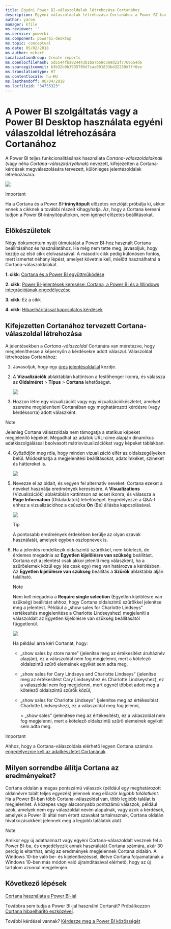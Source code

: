 ```yaml
---
title: Egyéni Power BI-válaszoldalak létrehozása Cortanához
description: Egyéni válaszoldalak létrehozása Cortanához a Power BI-ban
author: yaron
manager: kfile
ms.reviewer: ''
ms.service: powerbi
ms.component: powerbi-desktop
ms.topic: conceptual
ms.date: 05/02/2018
ms.author: mihart
LocalizationGroup: Create reports
ms.openlocfilehash: 5d5544fba824443b1ba7b58c3e9d21f7769554d6
ms.sourcegitcommit: b3b32b9b3935706d7caa091833bd32259d7ff6ee
ms.translationtype: HT
ms.contentlocale: hu-HU
ms.lasthandoff: 06/04/2018
ms.locfileid: "34755323"
---
```

# <a name="use-power-bi-service-or-power-bi-desktop-to-create-a-custom-answer-page-for-cortana"></a>A Power BI szolgáltatás vagy a Power BI Desktop használata egyéni válaszoldal létrehozására Cortanához
A Power BI teljes funkcionalitásának használata *Cortana-válaszoldalaknak* (vagy néha *Cortana-válaszkártyáknak*) nevezett, kifejezetten a Cortana-kérdések megválaszolására tervezett, különleges jelentésoldalak létrehozására.

![](media/service-cortana-answer-cards/power-bi-cortana.png)

> [!IMPORTANT]
> Ha a Cortana és a Power BI-**irányítópult** előzetes verzióját próbálja ki, akkor ennek a cikknek a további részeit kihagyhatja. Az, hogy a Cortana keresni tudjon a Power BI-irányítópultokon, nem igényel előzetes beállításokat.
> 
> 

## <a name="before-you-begin"></a>Előkészületek
Négy dokumentum nyújt útmutatást a Power BI-hoz használt Cortana beállításához és használatához. Ha még nem tette meg, javasoljuk, hogy kezdje az első cikk elolvasásával. A második cikk pedig különösen fontos, mert ismertet néhány lépést, amelyet követnie kell, mielőtt használhatná a Cortana-válaszoldalakat.

**1. cikk**: [Cortana és a Power BI együttműködése](service-cortana-intro.md)

**2. cikk**: [Power BI-jelentések keresése: Cortana, a Power BI és a Windows integrációjának engedélyezése](service-cortana-enable.md)

**3. cikk**: Ez a cikk

**4. cikk**: [Hibaelhárítással kapcsolatos kérdések](service-cortana-troubleshoot.md)

## <a name="create-a-cortana-answer-page-designed-specifically-for-cortana"></a>Kifejezetten Cortanához tervezett Cortana-válaszoldal létrehozása
A jelentésekben a *Cortana-válaszoldal* Cortanára van méretezve, hogy megjeleníthesse a képernyőn a kérdésekre adott válaszul. Válaszoldal létrehozása Cortanához:

1. Javasoljuk, hogy egy [üres jelentésoldallal](power-bi-report-add-page.md) kezdje.
2. A **Vizualizációk** ablaktáblán kattintson a festőhenger ikonra, és válassza az **Oldalméret** > **Típus** > **Cortana** lehetőséget.
   
    ![](media/service-cortana-answer-cards/pbi-cortana-page-size-new.png)
3. Hozzon létre egy vizualizációt vagy egy vizualizációkészletet, amelyet szeretne megjeleníteni Cortanában egy meghatározott kérdésre (vagy kérdéssorra) adott válaszként.

> [!NOTE]
> Jelenleg Cortana válaszoldala nem támogatja a statikus képeket megjelenítő képeket. Megadhat az adatok URL-címe alapján dinamikus adatkiszolgálással beolvasott mátrixvizualizációkat vagy képeket táblákban. 
> 
> 

4. Győződjön meg róla, hogy minden vizualizáció elfér az oldalszegélyeken belül. Módosíthatja a megjelenítési beállításokat, adatcímkéket, színeket és háttereket is.  
   
    ![](media/service-cortana-answer-cards/pbi_cortana_modify-new.png)
5. Nevezze el az oldalt, és vegyen fel alternatív neveket. Cortana ezeket a neveket használja eredmények keresésére. A **Visualizations** (Vizualizációk) ablaktáblán kattintson az ecset ikonra, és válassza a **Page Information** (Oldaladatok) lehetőséget. Engedélyezze a Q&A-t ehhez a vizualizációhoz a csúszka **On** (Be) állásba kapcsolásával.
   
    ![](media/service-cortana-answer-cards/pbi_cortana_names-newer.png)
   
   > [!TIP]
   > A pontosabb eredmények érdekében kerülje az olyan szavak használatát, amelyek egyben oszlopnevek is.
   > 
   > 
6. Ha a jelentés rendelkezik oldalszintű szűrőkkel, nem kötelező, de érdemes megadnia az **Egyetlen kijelölésre van szükség** beállítást. Cortana ezt a jelentést csak akkor jeleníti meg válaszként, ha a szűrőelemek közül egy (és csak egy) meg van határozva a kérdésben. Az **Egyetlen kijelölésre van szükség** beállítás a **Szűrők** ablaktábla alján található.
   
   > [!NOTE]
   > Nem kell megadnia a **Require single selection** (Egyetlen kijelölésre van szükség) beállítást ahhoz, hogy Cortana oldalszintű szűrőkkel jelenítse meg a jelentést. Például a „show sales for Charlotte Lindseys” (értékesítés megjelenítése a Charlotte Lindseyshez) megjeleníti a válaszoldalt az Egyetlen kijelölésre van szükség beállításától függetlenül.
   > 
   > 
   
     ![](media/service-cortana-answer-cards/pbi-cortana-single-selection-new.png)
   
      Ha például arra kéri Cortanát, hogy:
   
   * „show sales by store name” (jelenítse meg az értékesítést áruháznév alapján), ez a válaszoldal nem fog megjelenni, mert a kötelező oldalszintű szűrő elemeinek egyikét sem adta meg,
   * „show sales for Cary Lindseys and Charlotte Lindseys” (jelenítse meg az értékesítést Cary Lindseyshez és Charlotte Lindseyshez), ez a válaszoldal nem fog megjelenni, mert egynél többet adott meg a kötelező oldalszintű szűrők közül,
   * „show sales for Charlotte Lindseys” (jelenítse meg az értékesítést Charlotte Lindseyshez), ez a válaszoldal meg fog jelenni,
     
     = „show sales” (jelenítése meg az értékesítést), ez a válaszoldal nem fog megjelenni, mert a kötelező oldalszintű szűrő elemeinek egyikét sem adta meg.

> [!IMPORTANT]
> Ahhoz, hogy a Cortana-válaszoldala elérhető legyen Cortana számára [engedélyeznie kell az adatkészletet Cortanának](service-cortana-enable.md).
> 
> 

## <a name="how-does-cortana-order-the-results"></a>Milyen sorrendbe állítja Cortana az eredményeket?
Cortana oldalán a magas pontszámú válaszok (például egy meghatározott oldalnévre talált teljes egyezés) jelennek meg először *legjobb találatként*. Ha a Power BI-ban több Cortana-válaszoldal van, több legjobb találat is megjelenhet. A közepes vagy alacsonyabb pontszámú válaszok, például azok, amelyek nem egy válaszoldal nevén alapulnak, vagy azok a kérdések, amelyek a Power BI által nem értett szavakat tartalmaznak, Cortana oldalán hivatkozásokként jelennek meg a legjobb találatok alatt.

> [!NOTE]
> Amikor egy új adathalmazt vagy egyéni Cortana-válaszoldalt vesznek fel a Power BI-ba, és engedélyezik annak használatát Cortana számára, akár 30 percig is eltarthat, amíg az eredmények megjelennek Cortana oldalán. A Windows 10-be való be- és kijelentkezéssel, illetve Cortana folyamatának a Windows 10-ben más módon való újraindításával elérhető, hogy az új tartalom azonnal megjelenjen.
> 
> 

## <a name="next-steps"></a>Következő lépések
[Cortana használata a Power BI-jal](service-cortana-intro.md)

Továbbra sem tudja a Power BI-jal használni Cortanát?  Próbálkozzon [Cortana hibaelhárító eszközével](service-cortana-troubleshoot.md).

További kérdései vannak? [Kérdezze meg a Power BI közösségét](http://community.powerbi.com/)

